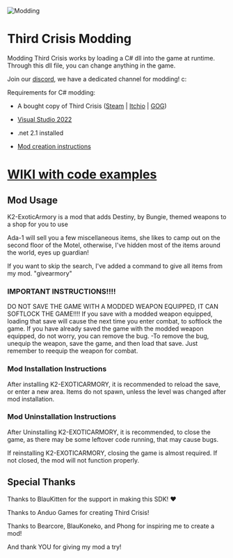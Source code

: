 ![Modding](https://github.com/AnduoGames/ThirdCrisisModding/assets/63800758/b342e306-8baf-44da-8b9e-7a829e977a00)

# Third Crisis Modding

Modding Third Crisis works by loading a C# dll into the game at runtime. Through this dll file, you can change anything in the game.

Join our [discord](https://discord.gg/q8V9jKDGmk), we have a dedicated channel for modding! c: 

Requirements for C# modding:
- A bought copy of Third Crisis ([Steam](https://store.steampowered.com/app/1260820/Third_Crisis/) | [Itchio](https://anduogames.itch.io/third-crisis) | [GOG](https://www.gog.com/en/game/third_crisis))
- [Visual Studio 2022](https://visualstudio.microsoft.com/downloads/)
- .net 2.1 installed

- [Mod creation instructions](https://github.com/AnduoGames/ThirdCrisisModding.git)



# [<b>WIKI with code examples</b>](https://github.com/AnduoGames/ThirdCrisisModding/wiki)



<h2>Mod Usage</h2>

K2-ExoticArmory is a mod that adds Destiny, by Bungie, themed weapons to a shop for you to use

Ada-1 will sell you a few miscellaneous items, she likes to camp out on the second floor of the Motel, otherwise, I've hidden most of the items around the world, eyes up guardian!

If you want to skip the search, I've added a command to give all items from my mod.  "givearmory"


<h3>IMPORTANT INSTRUCTIONS!!!!</h3>
DO NOT SAVE THE GAME WITH A MODDED WEAPON EQUIPPED, IT CAN SOFTLOCK THE GAME!!!!
If you save with a modded weapon equipped, loading that save will cause the next time you enter combat, to softlock the game.
If you have already saved the game with the modded weapon equipped, do not worry, you can remove the bug. 
-To remove the bug, unequip the weapon, save the game, and then load that save.  Just remember to reequip the weapon for combat.

<h3>Mod Installation Instructions</h3>
After installing K2-EXOTICARMORY, it is recommended to reload the save, or enter a new area.  Items do not spawn, unless the level was changed after mod installation.


<h3>Mod Uninstallation Instructions</h3>
After Uninstalling K2-EXOTICARMORY, it is recommended, to close the game, as there may be some leftover code running, that may cause bugs.

If reinstalling K2-EXOTICARMORY, closing the game is almost required.  If not closed, the mod will not function properly.


<h2>Special Thanks</h2>
Thanks to BlauKitten for the support in making this SDK! ♥

Thanks to Anduo Games for creating Third Crisis!

Thanks to Bearcore, BlauKoneko, and Phong for inspiring me to create a mod!

And thank YOU for giving my mod a try!
